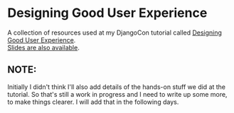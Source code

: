 # Designing Good User Experience

A collection of resources used at my DjangoCon tutorial called [Designing Good User Experience](https://2016.djangocon.us/schedule/presentation/56/).  
[Slides are also available](https://speakerdeck.com/zanderle/designing-good-user-experience).

## NOTE:

Initially I didn't think I'll also add details of the hands-on stuff we did at the tutorial. So that's still a work in progress and I need to write up some more, to make things clearer. I will add that in the following days.
